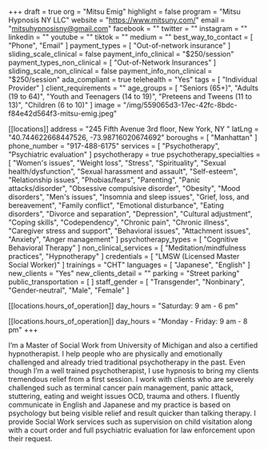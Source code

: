 +++
draft = true
org = "Mitsu Emig"
highlight = false
program = "Mitsu Hypnosis NY LLC"
website = "https://www.mitsuny.com/"
email = "mitsuhypnosisny@gmail.com"
facebook = ""
twitter = ""
instagram = ""
linkedin = ""
youtube = ""
tiktok = ""
medium = ""
best_way_to_contact = [ "Phone", "Email" ]
payment_types = [ "Out-of-network insurance" ]
sliding_scale_clinical = false
payment_info_clinical = "$250/session"
payment_types_non_clinical = [ "Out-of-Network Insurances" ]
sliding_scale_non_clinical = false
payment_info_non_clinical = "$250/session"
ada_compliant = true
telehealth = "Yes"
tags = [ "Individual Provider" ]
client_requirements = ""
age_groups = [
  "Seniors (65+)",
  "Adults (19 to 64)",
  "Youth and Teenagers (14 to 19)",
  "Preteens and Tweens (11 to 13)",
  "Children (6 to 10)"
]
image = "/img/559065d3-17ec-42fc-8bdc-f84e42d564f3-mitsu-emig.jpeg"

[[locations]]
address = "245 Fifth Avenue 3rd floor, New York, NY "
latLng = "40.744622668447526, -73.98716020674692"
boroughs = [ "Manhattan" ]
phone_number = "917-488-6175"
services = [ "Psychotherapy", "Psychiatric evaluation" ]
psychotherapy = true
psychotherapy_specialties = [
  "Women's issues",
  "Weight loss",
  "Stress",
  "Spirituality",
  "Sexual health/dysfunction",
  "Sexual harassment and assault",
  "Self-esteem",
  "Relationship issues",
  "Phobias/fears",
  "Parenting",
  "Panic attacks/disorder",
  "Obsessive compulsive disorder",
  "Obesity",
  "Mood disorders",
  "Men's issues",
  "Insomnia and sleep issues",
  "Grief, loss, and bereavement",
  "Family conflict",
  "Emotional disturbance",
  "Eating disorders",
  "Divorce and separation",
  "Depression",
  "Cultural adjustment",
  "Coping skills",
  "Codependency",
  "Chronic pain",
  "Chronic illness",
  "Caregiver stress and support",
  "Behavioral issues",
  "Attachment issues",
  "Anxiety",
  "Anger management"
]
psychotherapy_types = [ "Cognitive Behavioral Therapy" ]
non_clinical_services = [ "Meditation/mindfulness practices", "Hypnotherapy" ]
credentials = [ "LMSW (Licensed Master Social Worker)" ]
trainings = "CHT"
languages = [ "Japanese", "English" ]
new_clients = "Yes"
new_clients_detail = ""
parking = "Street parking"
public_transportation = [ ]
staff_gender = [
  "Transgender",
  "Nonbinary",
  "Gender-neutral",
  "Male",
  "Female"
]

  [[locations.hours_of_operation]]
  day_hours = "Saturday: 9 am - 6 pm"

  [[locations.hours_of_operation]]
  day_hours = "Monday - Friday: 9 am - 8 pm"
+++

I’m a Master of Social Work from University of Michigan and also a certified hypnotherapist. I help people who are physically and emotionally challenged and already tried traditional psychotherapy in the past. Even though I’m a well trained psychotherapist, I use hypnosis to bring my clients tremendous relief from a first session. I work with clients who are severely challenged such as terminal cancer pain management, panic attack, stuttering, eating and weight issues OCD, trauma and others. I fluently communicate in English and Japanese and my practice is based on psychology but being visible relief and result quicker than talking therapy. I provide Social Work services such as supervision on child visitation along with a court order and full psychiatric evaluation for law enforcement upon their request.
